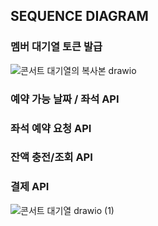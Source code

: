 

## SEQUENCE DIAGRAM 

### 멤버 대기열 토큰 발급
![콘서트 대기열의 복사본 drawio](https://github.com/user-attachments/assets/b20aded9-2670-4ee7-a5cc-ade3baec8a01)

### 예약 가능 날짜 / 좌석 API 

### 좌석 예약 요청 API

### 잔액 충전/조회 API 

### 결제 API 

![콘서트 대기열 drawio (1)](https://github.com/user-attachments/assets/61b90036-650e-4314-8a0e-f9e3623b5ce2)
